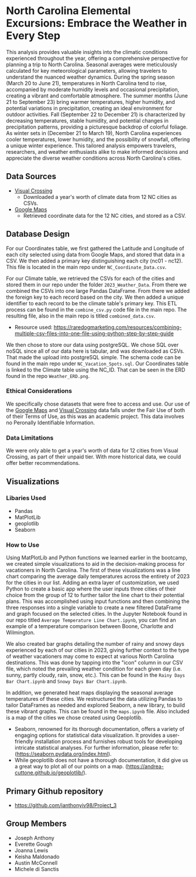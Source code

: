 # North Carolina Elemental Excursions: Embrace the Weather in Every Step

This analysis provides valuable insights into the climatic conditions experienced throughout the year, offering a comprehensive perspective for planning a trip to North Carolina. Seasonal averages were meticulously calculated for key meteorological parameters, allowing travelers to understand the nuanced weather dynamics. During the spring season (March 20 to June 21), temperatures in North Carolina tend to rise, accompanied by moderate humidity levels and occasional precipitation, creating a vibrant and comfortable atmosphere. The summer months (June 21 to September 23) bring warmer temperatures, higher humidity, and potential variations in precipitation, creating an ideal environment for outdoor activities. Fall (September 22 to December 21) is characterized by decreasing temperatures, stable humidity, and potential changes in precipitation patterns, providing a picturesque backdrop of colorful foliage. As winter sets in (December 21 to March 19), North Carolina experiences cooler temperatures, lower humidity, and the possibility of snowfall, offering a unique winter experience. This tailored analysis empowers travelers, researchers, and weather enthusiasts alike to make informed decisions and appreciate the diverse weather conditions across North Carolina's cities.

## Data Sources
* [Visual Crossing](https://www.visualcrossing.com/weather-api)
  * Downloaded a year's worth of climate data from 12 NC cities as CSVs.
* [Google Maps](https://maps.google.com/)
  * Retrieved coordinate data for the 12 NC cities, and stored as a CSV.


## Database Design
For our Coordinates table, we first gathered the Latitude and Longitude of each city selected using data from Google Maps, and stored that data in a CSV. We then added a primary key distinguishing each city (nc01 - nc12). This file is located in the main repo under `NC_Coordinate_Data.csv`.

For our Climate table, we retrieved the CSVs for each of the cities and stored them in our repo under the folder `2023_Weather_Data`. From there we combined the CSVs into one large Pandas DataFrame. From there we added the foreign key to each record based on the city. We then added a unique identifier to each record to be the climate table's primary key. This ETL process can be found in the `combine_csv.py` code file in the main repo. The resulting file, also in the main repo is titled `combined_data.csv`.
 * Resource used: https://raredogmarketing.com/resources/combining-multiple-csv-files-into-one-file-using-python-step-by-step-guide

We then chose to store our data using postgreSQL. We chose SQL over noSQL since all of our data here is tabular, and was downloaded as CSVs. That made the upload into postgreSQL simple. The schema code can be found in the main repo under `NC_Vacation_Spots.sql`. Our Coordinates table is linked to the Climate table using the NC_ID. That can be seen in the ERD found in the repo `Weather_ERD.png`.

### Ethical Considerations
We specifically chose datasets that were free to access and use. Our use of the [Google Maps](https://about.google/brand-resource-center/products-and-services/geo-guidelines/#:~:text=Google%20Earth%20or%20Earth%20Studio%20can%20be%20used%20for%20purposes,any%20commercial%20or%20promotional%20purposes.) and [Visual Crossing](https://www.visualcrossing.com/weather-services-terms) data falls under the Fair Use of both of their Terms of Use, as this was an academic project. This data involves no Peronally Identifiable Information.

### Data Limitations
We were only able to get a year's worth of data for 12 cities from Visual Crossing, as part of their unpaid tier. With more historical data, we could offer better recommendations.

## Visualizations

### Libaries Used
* Pandas
* MatPlotLib
* geoplotlib
* Seaborn

### How to Use
Using MatPlotLib and Python functions we learned earlier in the bootcamp, we created simple visualizations to aid in the decision-making process for vacationers in North Carolina. The first of these visualizations was a line chart comparing the average daily temperatures across the entirety of 2023 for the cities in our list. Adding an extra layer of customization, we used Python to create a basic app where the user inputs three cities of their choice from the group of 12 to further tailor the line chart to their potential plans. This was accomplished using input functions and then combining the three responses into a single variable to create a new filtered DataFrame and graph focused on the selected cities. In the Jupyter Notebook found in our repo titled `Average Temperature Line Chart.ipynb`, you can find an example of a temperature comparison between Boone, Charlotte and Wilmington.

We also created bar graphs detailing the number of rainy and snowy days experienced by each of our cities in 2023, giving further context to the type of weather vacationers may come to expect at various North Carolina destinations. This was done by tapping into the "icon" column in our CSV file, which noted the prevailing weather condition for each given day (i.e. sunny, partly cloudy, rain, snow, etc.). This can be found in the `Rainy Days Bar Chart.ipynb` and `Snowy Days Bar Chart.ipynb`.

In addition, we generated heat maps displaying the seasonal average temperatures of these cities. We restructured the data utilizing Pandas to tailor DataFrames as needed and explored Seaborn, a new library, to build these vibrant graphs. This can be found in the `maps.ipynb` file. Also included is a map of the cities we chose created using Geoplotlib.
* ​Seaborn, renowned for its thorough documentation, offers a variety of engaging options for statistical data visualization. It provides a user-friendly installation process and furnishes robust tools for developing intricate statistical analyses. For further information, please refer to: (https://seaborn.pydata.org/index.html).
* While geoplotlib does not have a thorough documentation, it did give us a great way to plot all of our points on a map. (https://andrea-cuttone.github.io/geoplotlib/).

## Primary Github repository
* https://github.com/janthonyiv98/Project_3

## Group Members
* Joseph Anthony
* Everette Gough
* Joanna Lewis
* Keisha Maldonado
* Austin McConnell
* Michele di Sanctis

